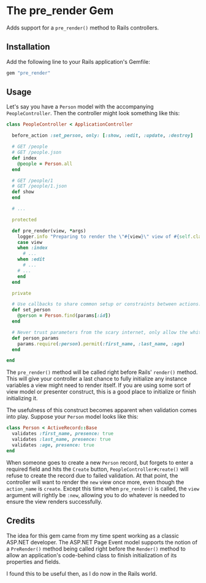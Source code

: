 # The pre_render Gem

Adds support for a ```pre_render()``` method to Rails controllers.

## Installation

Add the following line to your Rails application's Gemfile:

```ruby
gem "pre_render"
```

## Usage

Let's say you have a ```Person``` model with the accompanying ```PeopleController```.  Then the controller might look something
like this:

```ruby
class PeopleController < ApplicationController

  before_action :set_person, only: [:show, :edit, :update, :destroy]

  # GET /people
  # GET /people.json
  def index
    @people = Person.all
  end

  # GET /people/1
  # GET /people/1.json
  def show
  end

  # ...

  protected

  def pre_render(view, *args)
    logger.info "Preparing to render the \"#{view}\" view of #{self.class}"
    case view
    when :index
      # ...
    when :edit
      # ...
    # ...
    end
  end

  private

  # Use callbacks to share common setup or constraints between actions.
  def set_person
    @person = Person.find(params[:id])
  end

  # Never trust parameters from the scary internet, only allow the white list through.
  def person_params
    params.require(:person).permit(:first_name, :last_name, :age)
  end

end
```

The ```pre_render()``` method will be called right before Rails' ```render()``` method.  This will give your controller a last chance
to fully initialize any instance variables a view might need to render itself.  If you are using some sort of view model or
presenter construct, this is a good place to initialize or finish initializing it.

The usefulness of this construct becomes apparent when validation comes into play.  Suppose your ```Person``` model looks like this:

```ruby
class Person < ActiveRecord::Base
  validates :first_name, presence: true
  validates :last_name, presence: true
  validates :age, presence: true
end
```

When someone goes to create a new ```Person``` record, but forgets to enter a required field and hits the ```Create``` button,
```PeopleController#create()``` will refuse to create the record due to failed validation.  At that point, the controller will want
to render the ```new``` view once more, even though the ```action_name``` is ```create```.  Except this time when ```pre_render()```
is called, the ```view``` argument will rightly be ```:new```, allowing you to do whatever is needed to ensure the view
renders successfully.

## Credits

The idea for this gem came from my time spent working as a classic ASP.NET developer.  The ASP.NET Page Event model supports the
notion of a ```PreRender()``` method being called right before the ```Render()``` method to allow an application's code-behind
class to finish initialization of its properties and fields.

I found this to be useful then, as I do now in the Rails world.

